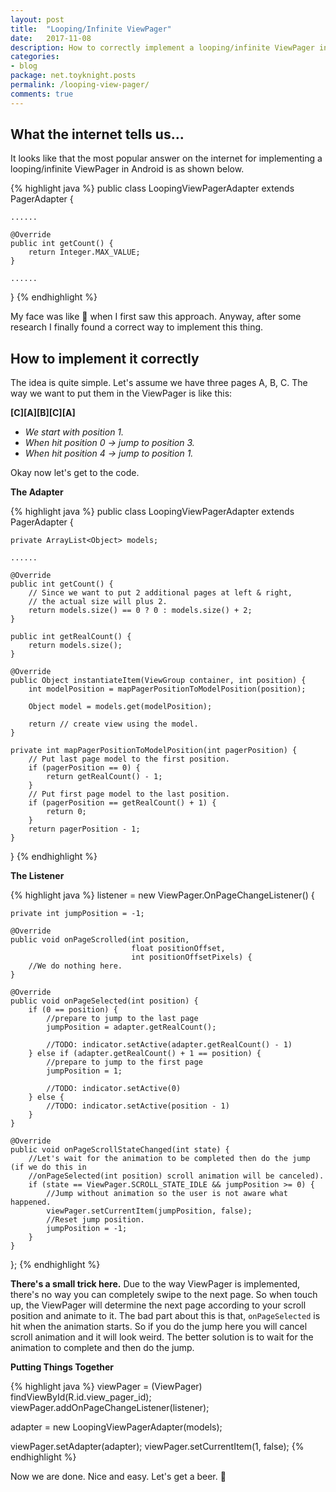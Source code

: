 ```yaml
---
layout: post
title:  "Looping/Infinite ViewPager"
date:   2017-11-08
description: How to correctly implement a looping/infinite ViewPager in Android.
categories:
- blog
package: net.toyknight.posts
permalink: /looping-view-pager/
comments: true
---
```


## What the internet tells us...

It looks like that the most popular answer on the internet for
implementing a looping/infinite ViewPager in Android is as shown below.

{% highlight java %}
public class LoopingViewPagerAdapter extends PagerAdapter {

    ......

    @Override
    public int getCount() {
        return Integer.MAX_VALUE;
    }

    ......

}
{% endhighlight %}

My face was like :thinking: when I first saw this approach. Anyway, after some
research I finally found a correct way to implement this thing.

## How to implement it correctly

The idea is quite simple. Let's assume we have three pages A, B, C. The way
we want to put them in the ViewPager is like this:

**[C][A][B][C][A]**

* *We start with position 1.*
* *When hit position 0 -> jump to position 3.*
* *When hit position 4 -> jump to position 1.*

Okay now let's get to the code.

**The Adapter**

{% highlight java %}
public class LoopingViewPagerAdapter extends PagerAdapter {

    private ArrayList<Object> models;

    ......

    @Override
    public int getCount() {
        // Since we want to put 2 additional pages at left & right,
        // the actual size will plus 2.
        return models.size() == 0 ? 0 : models.size() + 2;
    }

    public int getRealCount() {
        return models.size();
    }

    @Override
    public Object instantiateItem(ViewGroup container, int position) {
        int modelPosition = mapPagerPositionToModelPosition(position);

        Object model = models.get(modelPosition);

        return // create view using the model.
    }

    private int mapPagerPositionToModelPosition(int pagerPosition) {
        // Put last page model to the first position.
        if (pagerPosition == 0) {
            return getRealCount() - 1;
        }
        // Put first page model to the last position.
        if (pagerPosition == getRealCount() + 1) {
            return 0;
        }
        return pagerPosition - 1;
    }

}
{% endhighlight %}

**The Listener**

{% highlight java %}
listener = new ViewPager.OnPageChangeListener() {

    private int jumpPosition = -1;

    @Override
    public void onPageScrolled(int position,
                               float positionOffset,
                               int positionOffsetPixels) {
        //We do nothing here.
    }

    @Override
    public void onPageSelected(int position) {
        if (0 == position) {
            //prepare to jump to the last page
            jumpPosition = adapter.getRealCount();

            //TODO: indicator.setActive(adapter.getRealCount() - 1)
        } else if (adapter.getRealCount() + 1 == position) {
            //prepare to jump to the first page
            jumpPosition = 1;

            //TODO: indicator.setActive(0)
        } else {
            //TODO: indicator.setActive(position - 1)
        }
    }

    @Override
    public void onPageScrollStateChanged(int state) {
        //Let's wait for the animation to be completed then do the jump (if we do this in
        //onPageSelected(int position) scroll animation will be canceled).
        if (state == ViewPager.SCROLL_STATE_IDLE && jumpPosition >= 0) {
            //Jump without animation so the user is not aware what happened.
            viewPager.setCurrentItem(jumpPosition, false);
            //Reset jump position.
            jumpPosition = -1;
        }
    }
};
{% endhighlight %}

**There's a small trick here.** Due to the way ViewPager is implemented, there's no
way you can completely swipe to the next page. So when touch up, the ViewPager
will determine the next page according to your scroll position and animate to it.
The bad part about this is that, `onPageSelected` is hit when the animation
starts. So if you do the jump here you will cancel scroll animation and it will
look weird. The better solution is to wait for the animation to complete and
then do the jump.

**Putting Things Together**

{% highlight java %}
viewPager = (ViewPager) findViewById(R.id.view_pager_id);
viewPager.addOnPageChangeListener(listener);

adapter = new LoopingViewPagerAdapter(models);

viewPager.setAdapter(adapter);
viewPager.setCurrentItem(1, false);
{% endhighlight %}

Now we are done. Nice and easy. Let's get a beer. :beer:
